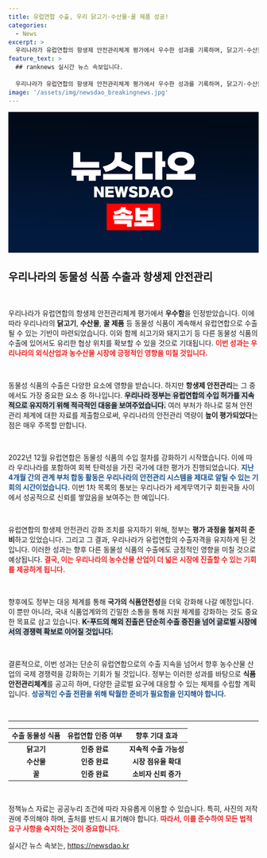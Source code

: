 ```yaml
---
title: 유럽연합 수출, 우리 닭고기·수산물·꿀 제품 성공!
categories:
  - News
excerpt: >
  우리나라가 유럽연합의 항생제 안전관리체계 평가에서 우수한 성과를 기록하며, 닭고기·수산물·꿀 제품의 수출을 지속할 수 있게 됐다. 이로 인해 향후 쇠고기와 돼지고기 수출 협상에서도 유리한 입지를 점할 전망이다. K-푸드의 해외 진출이 더욱 확대될 기회로 기대된다!
feature_text: >
  ## ranknews 실시간 뉴스 속보입니다.

  우리나라가 유럽연합의 항생제 안전관리체계 평가에서 우수한 성과를 기록하며, 닭고기·수산물·꿀 제품의 수출을 지속할 수 있게 됐다. 이로 인해 향후 쇠고기와 돼지고기 수출 협상에서도 유리한 입지를 점할 전망이다. K-푸드의 해외 진출이 더욱 확대될 기회로 기대된다!
image: '/assets/img/newsdao_breakingnews.jpg'
---
```


<p><img src="/assets/img/newsdao_breakingnews.jpg" alt="ranknews 속보" /></p>

<h2 data-ke-size="size26">우리나라의 동물성 식품 수출과 항생제 안전관리</h2>

<p data-ke-size="size16">&nbsp;</p>

<p>우리나라가 유럽연합의 항생제 안전관리체계 평가에서 <strong>우수함</strong>을 인정받았습니다. 이에 따라 우리나라의 <strong>닭고기</strong>, <strong>수산물</strong>, <strong>꿀 제품</strong> 등 동물성 식품이 계속해서 유럽연합으로 수출될 수 있는 기반이 마련되었습니다. 이와 함께 쇠고기와 돼지고기 등 다른 동물성 식품의 수출에 있어서도 유리한 협상 위치를 확보할 수 있을 것으로 기대됩니다. <b><span style="color: #ee2323;">이번 성과는 우리나라의 외식산업과 농수산물 시장에 긍정적인 영향을 미칠 것입니다.</span></b> </p>

<p data-ke-size="size16">&nbsp;</p>

<p>동물성 식품의 수출은 다양한 요소에 영향을 받습니다. 하지만 <strong>항생제 안전관리</strong>는 그 중에서도 가장 중요한 요소 중 하나입니다. <b><span style="background-color: #21538527;">우리나라 정부는 유럽연합의 수입 허가를 지속적으로 유지하기 위해 적극적인 대응을 보여주었습니다.</span></b> 여러 부처가 하나로 뭉쳐 안전관리 체계에 대한 자료를 제출함으로써, 우리나라의 안전관리 역량이 <strong>높이 평가되었다</strong>는 점은 매우 주목할 만합니다.</p>

<p data-ke-size="size16">&nbsp;</p>

<p>2022년 12월 유럽연합은 동물성 식품의 수입 절차를 강화하기 시작했습니다. 이에 따라 우리나라를 포함하여 회복 탄력성을 가진 국가에 대한 평가가 진행되었습니다. <b><span style="color: #1a5490;">지난 4개월 간의 관계 부처 합동 활동은 우리나라의 안전관리 시스템을 제대로 알릴 수 있는 기회의 시간이었습니다.</span></b> 이번 1차 목록의 통보는 우리나라가 세계무역기구 회원국들 사이에서 성공적으로 신뢰를 쌓았음을 보여주는 한 예입니다.</p>

<p data-ke-size="size16">&nbsp;</p>

<p>유럽연합의 항생제 안전관리 강화 조치를 유지하기 위해, 정부는 <strong>평가 과정을 철저히 준비</strong>하고 있었습니다. 그리고 그 결과, 우리나라가 유럽연합의 수출자격을 유지하게 된 것입니다. 이러한 성과는 향후 다른 동물성 식품의 수출에도 긍정적인 영향을 미칠 것으로 예상됩니다. <b><span style="color: #ee2323;">결국, 이는 우리나라의 농수산물 산업이 더 넓은 시장에 진출할 수 있는 기회를 제공하게 됩니다.</span></b></p>

<p data-ke-size="size16">&nbsp;</p>

<p>향후에도 정부는 대응 체계를 통해 <strong>국가의 식품안전성</strong>을 더욱 강화해 나갈 예정입니다. 이 뿐만 아니라, 국내 식품업계와의 긴밀한 소통을 통해 지원 체계를 강화하는 것도 중요한 목표로 삼고 있습니다. <b><span style="background-color: #21538527;">K-푸드의 해외 진출은 단순히 수출 증진을 넘어 글로벌 시장에서의 경쟁력 확보로 이어질 것입니다.</span></b></p>

<p data-ke-size="size16">&nbsp;</p>

<p>결론적으로, 이번 성과는 단순히 유럽연합으로의 수출 지속을 넘어서 향후 농수산물 산업의 국제 경쟁력을 강화하는 기회가 될 것입니다. 정부는 이러한 성과를 바탕으로 <strong>식품안전관리체계</strong>를 공고히 하며, 다양한 글로벌 요구에 대응할 수 있는 체제를 수립할 계획입니다. <b><span style="color: #1a5490;">성공적인 수출 전환을 위해 탁월한 준비가 필요함을 인지해야 합니다.</span></b> </p>

<p data-ke-size="size16">&nbsp;</p>

<hr />

<table style="width: 100%;">
    <thead>
        <tr>
            <th style="text-align: center;">수출 동물성 식품</th>
            <th style="text-align: center;">유럽연합 인증 여부</th>
            <th style="text-align: center;">향후 기대 효과</th>
        </tr>
    </thead>
    <tbody>
        <tr>
            <td style="text-align: center; height: 17px;"><b>닭고기</b></td>
            <td style="text-align: center; height: 17px;"><b>인증 완료</b></td>
            <td style="text-align: center; height: 17px;"><b>지속적 수출 가능성</b></td>
        </tr>
        <tr>
            <td style="text-align: center; height: 17px;"><b>수산물</b></td>
            <td style="text-align: center; height: 17px;"><b>인증 완료</b></td>
            <td style="text-align: center; height: 17px;"><b>시장 점유율 확대</b></td>
        </tr>
        <tr>
            <td style="text-align: center; height: 17px;"><b>꿀</b></td>
            <td style="text-align: center; height: 17px;"><b>인증 완료</b></td>
            <td style="text-align: center; height: 17px;"><b>소비자 신뢰 증가</b></td>
        </tr>
    </tbody>
</table>

<p data-ke-size="size16">&nbsp;</p> 

<p>정책뉴스 자료는 공공누리 조건에 따라 자유롭게 이용할 수 있습니다. 특히, 사진의 저작권에 주의해야 하며, 출처를 반드시 표기해야 합니다. <b><span style="color: #ee2323;">따라서, 이를 준수하여 모든 법적 요구 사항을 숙지하는 것이 중요합니다.</span></b></p>
실시간 뉴스 속보는, <a href="https://newsdao.kr" rel="dofollow">https://newsdao.kr</a>


